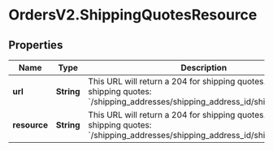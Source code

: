 # OrdersV2.ShippingQuotesResource

## Properties
Name | Type | Description | Notes
------------ | ------------- | ------------- | -------------
**url** | **String** | This URL will return a 204 for shipping quotes. To return shipping quotes: &#x60;/shipping_addresses/shipping_address_id/shipping_quotes&#x60; | [optional] 
**resource** | **String** | This URL will return a 204 for shipping quotes. To return shipping quotes: &#x60;/shipping_addresses/shipping_address_id/shipping_quotes&#x60; | [optional] 

